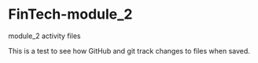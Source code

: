 # FinTech-module_2
module_2 activity files

This is a test to see how GitHub and git track changes to files when saved. 
